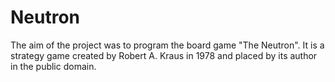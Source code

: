 # Neutron

The aim of the project was to program the board game "The Neutron". It is a strategy game created by Robert A. Kraus in 1978 and placed by its author in the public domain.
